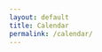 ```yaml
---
layout: default
title: Calendar
permalink: /calendar/
---
```


<link href="https://assets.calendly.com/assets/external/widget.css" rel="stylesheet">
<div class="calendly-inline-widget" data-url="https://calendly.com/USERNAME/15min?hide_gdpr_banner=1" style="min-width:320px;height:700px;"></div>
<script src="https://assets.calendly.com/assets/external/widget.js" async></script>


